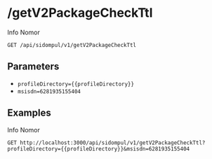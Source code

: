 # /getV2PackageCheckTtl
Info Nomor


```
GET /api/sidompul/v1/getV2PackageCheckTtl
```

## Parameters
- `profileDirectory={{profileDirectory}}` 
- `msisdn=6281935155404` 

## Examples

Info Nomor

```
GET http://localhost:3000/api/sidompul/v1/getV2PackageCheckTtl?profileDirectory={{profileDirectory}}&msisdn=6281935155404


```

